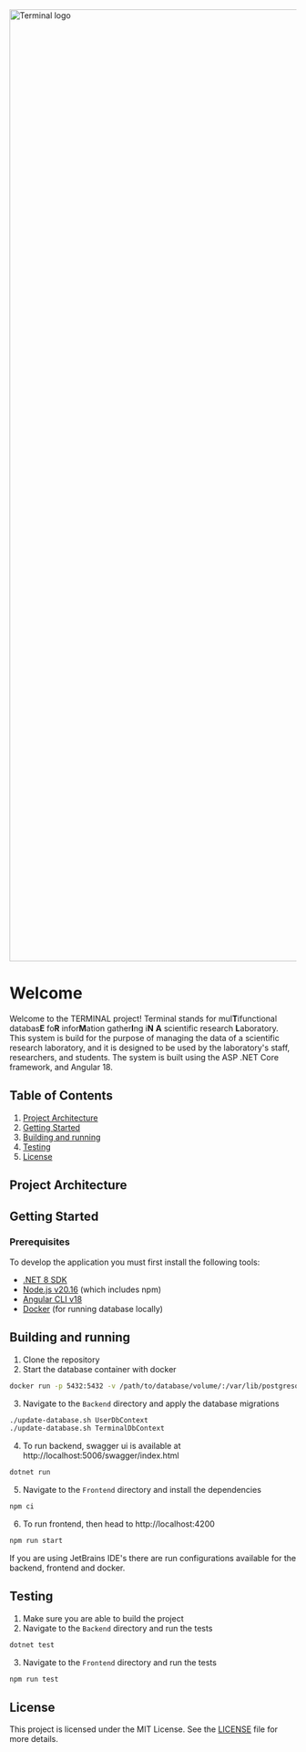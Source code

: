 <img width="1669" src="https://user-images.githubusercontent.com/46223928/229259166-1ce9f748-09c8-43f7-869c-b083d848f624.svg" alt="Terminal logo"/>

# Welcome

Welcome to the TERMINAL project! Terminal stands for mul**T**ifunctional databas**E** fo**R** infor**M**ation gather**I**ng i**N** **A** scientific research **L**aboratory. This system is build for the purpose of managing the data of a scientific research laboratory, and it is designed to be used by the laboratory's staff, researchers, and students. The system is built using the ASP .NET Core framework, and Angular 18.

## Table of Contents

1. [Project Architecture](#project-architecture)
2. [Getting Started](#getting-started)
3. [Building and running](#building-and-running)
4. [Testing](#testing)
5. [License](#license)

[//]: # (5. [Contributing]&#40;#contributing&#41;)

## Project Architecture

## Getting Started

### Prerequisites
To develop the application you must first install the following tools:

- [.NET 8 SDK](https://dotnet.microsoft.com/download/dotnet/8.0)
- [Node.js v20.16](https://nodejs.org/) (which includes npm)
- [Angular CLI v18](https://angular.dev/tools/cli)
- [Docker](https://docs.docker.com/get-docker/) (for running database locally)

## Building and running

1. Clone the repository
2. Start the database container with docker
```bash
docker run -p 5432:5432 -v /path/to/database/volume/:/var/lib/postgresql/data --env POSTGRES_PASSWORD=root --env POSTGRES_DB=terminal --env POSTGRES_USER=root --name terminal.database --pull missing postgres 
```

3. Navigate to the `Backend` directory and apply the database migrations
```bash
./update-database.sh UserDbContext
./update-database.sh TerminalDbContext
```

4. To run backend, swagger ui is available at http://localhost:5006/swagger/index.html
```bash
dotnet run
```

5. Navigate to the `Frontend` directory and install the dependencies
```bash
npm ci
```

6. To run frontend, then head to http://localhost:4200
```bash
npm run start
```
If you are using JetBrains IDE's there are run configurations available for the backend, frontend and docker.

## Testing
1. Make sure you are able to build the project
2. Navigate to the `Backend` directory and run the tests
```bash
dotnet test
```
3. Navigate to the `Frontend` directory and run the tests
```bash
npm run test
```

[//]: # (## Contributing)

[//]: # ()
[//]: # (Contributions are welcome! Please read our [contributing guidelines]&#40;CONTRIBUTING.md&#41; for more details.)

## License

This project is licensed under the MIT License. See the [LICENSE](LICENSE) file for more details.
